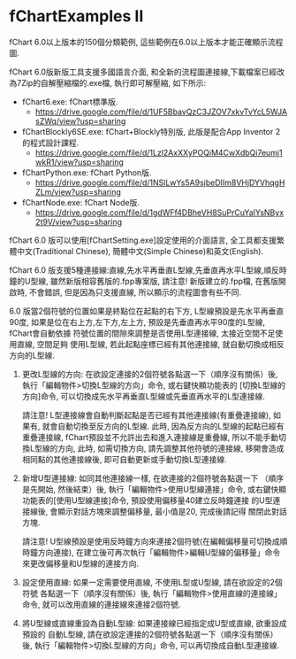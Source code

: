 # fChartExamples II
fChart 6.0以上版本的150個分類範例, 這些範例在6.0以上版本才能正確顯示流程圖.

fChart 6.0版新版工具支援多國語言介面, 和全新的流程圖連接線,下載檔案已經改為7Zip的自解壓縮檔的.exe檔, 執行即可解壓縮, 如下所示:

- fChart6.exe: fChart標準版.
  * https://drive.google.com/file/d/1UF5BbavQzC3JZOV7xkvTvYcL5WJAsZWq/view?usp=sharing
- fChartBlockly6SE.exe: fChart+Blockly特別版, 此版是配合App Inventor 2的程式設計課程.
  * https://drive.google.com/file/d/1Lzl2AxXXyPOQiM4CwXdbQi7eumj1wkR1/view?usp=sharing
- fChartPython.exe: fChart Python版.
  * https://drive.google.com/file/d/1NSlLwYs5A9sjbeDIIm8VHjDYVhqgHZLm/view?usp=sharing
- fChartNode.exe: fChart Node版.
  * https://drive.google.com/file/d/1gdWFf4DBheVH8SuPrCuYaIYsNByx2t9V/view?usp=sharing


fChart 6.0 版可以使用[fChartSetting.exe]設定使用的介面語言, 全工具都支援繁體中文(Traditional Chinese), 簡體中文(Simple Chinese)和英文(English).

fChart 6.0 版支援5種連接線:直線,先水平再垂直L型線,先垂直再水平L型線,順反時鐘的U型線, 
     雖然新版相容舊版的.fpp專案版, 請注意! 新版建立的.fpp檔, 在舊版開啟時, 
     不會錯誤, 但是因為只支援直線, 所以顯示的流程圖會有些不同.
     
6.0 版當2個符號的位置如果是終點位在起點的右下方, L型線預設是先水平再垂直90度,
     如果是位在右上方,左下方,左上方, 預設是先垂直再水平90度的L型線, fChart會自動依據
     符號位置的間隙來調整是否使用L型連接線, 太接近空間不足使用直線, 空間足夠
     使用L型線, 若此起點座標已經有其他連接線, 就自動切換成相反方向的L型線.
      
1. 更改L型線的方向: 在欲設定連接的2個符號各點選一下（順序沒有關係）後, 
         執行「編輯物件>切換L型線的方向」命令, 或右鍵快顯功能表的
         [切換L型線的方向]命令, 可以切換成先水平再垂直L型線或先垂直再水平的L型連接線.
         
     請注意! L型連接線會自動判斷起點是否已經有其他連接線(有重疊連接線), 如果有, 
     就會自動切換至反方向的L型線. 此時, 因為反方向的L型線的起點已經有重疊連接線, 
     fChart預設並不允許出去和進入連接線是重疊線, 所以不能手動切換L型線的方向, 
     此時, 如需切換方向, 請先調整其他符號的連接線, 移開會造成相同點的其他連接線後, 
     即可自動更新或手動切換L型連接線.         

2. 新增U型連接線: 如同其他連接線一樣, 在欲連接的2個符號各點選一下
        （順序是先開始, 然後結束）後, 執行「編輯物件>使用U型線連接」命令, 
         或右鍵快顯功能表的[使用U型線連接]命令, 預設使用偏移量40建立反時鐘連接
         的U型連接線後, 會顯示對話方塊來調整偏移量, 最小值是20, 完成後請記得
         關閉此對話方塊.
         
     請注意! U型線預設是使用反時鐘方向來連接2個符號(在編輯偏移量可切換成順時鐘方向連接), 
     在建立後可再次執行「編輯物件>編輯U型線的偏移量」命令來更改偏移量和U型線的連接方向. 
     
3. 設定使用直線: 如果一定需要使用直線, 不使用L型或U型線, 請在欲設定的2個符號
         各點選一下（順序沒有關係）後, 執行「編輯物件>使用直線的連接線」命令,
         就可以改用直線的連接線來連接2個符號.
         
4. 將U型線或直線重設為自動L型線: 如果連接線已經指定成U型或直線, 欲重設成預設的
         自動L型線, 請在欲設定連接的2個符號各點選一下（順序沒有關係）後, 
         執行「編輯物件>切換L型線的方向」命令, 可以再切換成自動L型連接線.   
